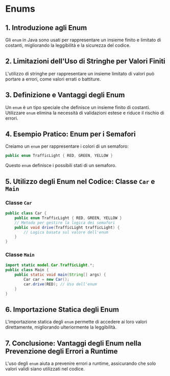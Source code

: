 # Enums

## 1. Introduzione agli Enum
Gli `enum` in Java sono usati per rappresentare un insieme finito e limitato di costanti, migliorando la leggibilità e la sicurezza del codice.

## 2. Limitazioni dell'Uso di Stringhe per Valori Finiti
L'utilizzo di stringhe per rappresentare un insieme limitato di valori può portare a errori, come valori errati o battiture.

## 3. Definizione e Vantaggi degli Enum
Un `enum` è un tipo speciale che definisce un insieme finito di costanti. Utilizzare `enum` elimina la necessità di validazioni estese e riduce il rischio di errori.

## 4. Esempio Pratico: Enum per i Semafori
Creiamo un `enum` per rappresentare i colori di un semaforo:
```java
public enum TrafficLight { RED, GREEN, YELLOW }
```
Questo `enum` definisce i possibili stati di un semaforo.

## 5. Utilizzo degli Enum nel Codice: Classe `Car` e `Main`
### Classe `Car`
```java
public class Car {
    public enum TrafficLight { RED, GREEN, YELLOW }
    // Metodo per gestire la logica dei semafori
    public void drive(TrafficLight trafficLight) {
        // Logica basata sul valore dell'enum
    }
}
```
### Classe `Main`
```java
import static model.Car.TrafficLight.*;
public class Main {
    public static void main(String[] args) {
        Car car = new Car();
        car.drive(RED); // Uso dell'enum
    }
}
```

## 6. Importazione Statica degli Enum
L'importazione statica degli `enum` permette di accedere ai loro valori direttamente, migliorando ulteriormente la leggibilità.

## 7. Conclusione: Vantaggi degli Enum nella Prevenzione degli Errori a Runtime
L'uso degli `enum` aiuta a prevenire errori a runtime, assicurando che solo valori validi siano utilizzati nel codice.

